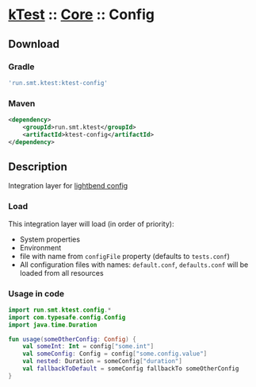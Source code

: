 # [kTest](../README.md) :: [Core](README.md) :: Config

## Download

### Gradle

```groovy
'run.smt.ktest:ktest-config'
```

### Maven

```xml
<dependency>
    <groupId>run.smt.ktest</groupId>
    <artifactId>ktest-config</artifactId>
</dependency>
```

## Description

Integration layer for [lightbend config](https://github.com/lightbend/config)

### Load

This integration layer will load (in order of priority):
 - System properties
 - Environment
 - file with name from `configFile` property (defaults to `tests.conf`)
 - All configuration files with names: `default.conf`, `defaults.conf` will be loaded from all resources

### Usage in code

```kotlin
import run.smt.ktest.config.*
import com.typesafe.config.Config
import java.time.Duration

fun usage(someOtherConfig: Config) {
    val someInt: Int = config["some.int"]
    val someConfig: Config = config["some.config.value"]
    val nested: Duration = someConfig["duration"]
    val fallbackToDefault = someConfig fallbackTo someOtherConfig
}
```
